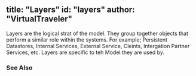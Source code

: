 title: "Layers"
id: "layers" 
author: "VirtualTraveler"
---
Layers are the logical strat of the model. They group together objects that perform a similar role within the systems. For example; Persistent Datastores, Internal Services, External Service, Cleints, Intergation Partner Services, etc.  Layers are specific to teh Model they are used by.

### See Also 